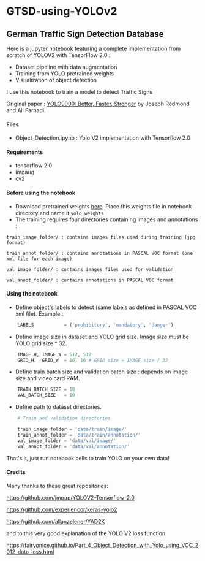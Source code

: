 # GTSD-using-YOLOv2
## German Traffic Sign Detection Database

Here is a jupyter notebook featuring a complete implementation from scratch of YOLOV2 with TensorFlow 2.0 :

- Dataset pipeline with data augmentation
- Training from YOLO pretrained weights
- Visualization of object detection

I use this notebook to train a model to detect Traffic Signs

Original paper : [YOLO9000: Better, Faster, Stronger](https://arxiv.org/abs/1612.08242) by Joseph Redmond and Ali Farhadi.

#### Files

- Object_Detection.ipynb : Yolo V2 implementation with Tensorflow 2.0

#### Requirements

- tensorflow 2.0
- imgaug
- cv2


#### Before using the notebook

- Download pretrained weights [here](https://pjreddie.com/media/files/yolov2.weights). Place this weights file in notebook directory and name it `yolo.weights`
- The training requires four directories containing images and annotations :

`train_image_folder/ : contains images files used during training (jpg format)`

`train_annot_folder/ : contains annotations in PASCAL VOC format (one xml file for each image)`

`val_image_folder/ : contains images files used for validation`

`val_annot_folder/ : contains annotations in PASCAL VOC format`


#### Using the notebook

- Define object's labels to detect (same labels as defined in PASCAL VOC xml file). Example :
~~~python
	LABELS           = ('prohibitory', 'mandatory', 'danger')
~~~

- Define image size in dataset and YOLO grid size. Image size must be YOLO grid size * 32.
~~~python
	IMAGE_H, IMAGE_W = 512, 512
	GRID_H,  GRID_W  = 16, 16 # GRID size = IMAGE size / 32
~~~

- Define train batch size and validation batch size : depends on image size and video card RAM.
~~~python
	TRAIN_BATCH_SIZE = 10
	VAL_BATCH_SIZE   = 10
~~~

- Define path to dataset directories.
~~~python
	# Train and validation directories

	train_image_folder = 'data/train/image/'
	train_annot_folder = 'data/train/annotation/'
	val_image_folder = 'data/val/image/'
	val_annot_folder = 'data/val/annotation/'
~~~

That's it, just run notebook cells to train YOLO on your own data!



#### Credits

Many thanks to these great repositories:

https://github.com/jmpap/YOLOV2-Tensorflow-2.0

https://github.com/experiencor/keras-yolo2

https://github.com/allanzelener/YAD2K

and to this very good explanation of the YOLO V2 loss function:

https://fairyonice.github.io/Part_4_Object_Detection_with_Yolo_using_VOC_2012_data_loss.html

